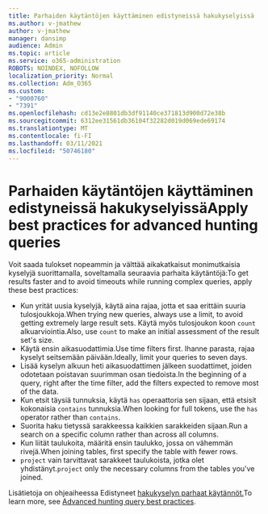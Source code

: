```yaml
---
title: Parhaiden käytäntöjen käyttäminen edistyneissä hakukyselyissä
ms.author: v-jmathew
author: v-jmathew
manager: dansimp
audience: Admin
ms.topic: article
ms.service: o365-administration
ROBOTS: NOINDEX, NOFOLLOW
localization_priority: Normal
ms.collection: Adm_O365
ms.custom:
- "9000760"
- "7391"
ms.openlocfilehash: cd13e2e8801db3df91140ce371813d900d72e38b
ms.sourcegitcommit: 6312ee31561db36104f32282d019d069ede69174
ms.translationtype: MT
ms.contentlocale: fi-FI
ms.lasthandoff: 03/11/2021
ms.locfileid: "50746180"
---
```

# <a name="apply-best-practices-for-advanced-hunting-queries"></a><span data-ttu-id="240ad-102">Parhaiden käytäntöjen käyttäminen edistyneissä hakukyselyissä</span><span class="sxs-lookup"><span data-stu-id="240ad-102">Apply best practices for advanced hunting queries</span></span>

<span data-ttu-id="240ad-103">Voit saada tulokset nopeammin ja välttää aikakatkaisut monimutkaisia kyselyjä suorittamalla, soveltamalla seuraavia parhaita käytäntöjä:</span><span class="sxs-lookup"><span data-stu-id="240ad-103">To get results faster and to avoid timeouts while running complex queries, apply these best practices:</span></span>

- <span data-ttu-id="240ad-104">Kun yrität uusia kyselyjä, käytä aina rajaa, jotta et saa erittäin suuria tulosjoukkoja.</span><span class="sxs-lookup"><span data-stu-id="240ad-104">When trying new queries, always use a limit, to avoid getting extremely large result sets.</span></span> <span data-ttu-id="240ad-105">Käytä myös tulosjoukon koon `count` alkuarviointia.</span><span class="sxs-lookup"><span data-stu-id="240ad-105">Also, use `count` to make an initial assessment of the result set's size.</span></span>
- <span data-ttu-id="240ad-106">Käytä ensin aikasuodattimia.</span><span class="sxs-lookup"><span data-stu-id="240ad-106">Use time filters first.</span></span> <span data-ttu-id="240ad-107">Ihanne parasta, rajaa kyselyt seitsemään päivään.</span><span class="sxs-lookup"><span data-stu-id="240ad-107">Ideally, limit your queries to seven days.</span></span>
- <span data-ttu-id="240ad-108">Lisää kyselyn alkuun heti aikasuodattimen jälkeen suodattimet, joiden odotetaan poistavan suurimman osan tiedoista.</span><span class="sxs-lookup"><span data-stu-id="240ad-108">In the beginning of a query, right after the time filter, add the filters expected to remove most of the data.</span></span>
- <span data-ttu-id="240ad-109">Kun etsit täysiä tunnuksia, käytä `has` operaattoria sen sijaan, että etsisit kokonaisia `contains` tunnuksia.</span><span class="sxs-lookup"><span data-stu-id="240ad-109">When looking for full tokens, use the `has` operator rather than `contains`.</span></span>
- <span data-ttu-id="240ad-110">Suorita haku tietyssä sarakkeessa kaikkien sarakkeiden sijaan.</span><span class="sxs-lookup"><span data-stu-id="240ad-110">Run a search on a specific column rather than across all columns.</span></span>
- <span data-ttu-id="240ad-111">Kun liität taulukoita, määritä ensin taulukko, jossa on vähemmän rivejä.</span><span class="sxs-lookup"><span data-stu-id="240ad-111">When joining tables, first specify the table with fewer rows.</span></span>
- <span data-ttu-id="240ad-112">`project` vain tarvittavat sarakkeet taulukoista, jotka olet yhdistänyt.</span><span class="sxs-lookup"><span data-stu-id="240ad-112">`project` only the necessary columns from the tables you've joined.</span></span>

<span data-ttu-id="240ad-113">Lisätietoja on ohjeaiheessa Edistyneet [hakukyselyn parhaat käytännöt.](https://go.microsoft.com/fwlink/?linkid=2144812)</span><span class="sxs-lookup"><span data-stu-id="240ad-113">To learn more, see [Advanced hunting query best practices](https://go.microsoft.com/fwlink/?linkid=2144812).</span></span>
